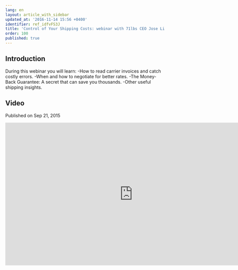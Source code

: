 ```yaml
---
lang: en
layout: article_with_sidebar
updated_at: '2016-11-14 15:56 +0400'
identifier: ref_idfvFS3J
title: 'Control of Your Shipping Costs: webinar with 71lbs CEO Jose Li'
order: 100
published: true
---
```

## Introduction
 
During this webinar you will learn:
-How to read carrier invoices and catch costly errors.
-When and how to negotiate for better rates.
-The Money-Back Guarantee: A secret that can save you thousands.
-Other useful shipping insights.

## Video
Published on Sep 21, 2015
<iframe class="youtube-player" type="text/html" style="width: 800px; height: 450px" src="https://www.youtube.com/embed/NceCejYSsgg" frameborder="0"></iframe>
